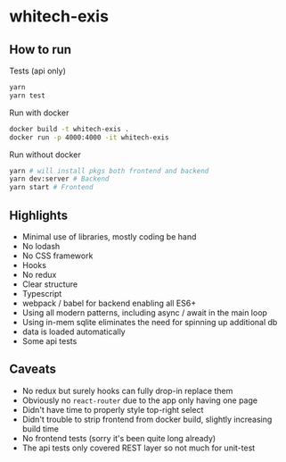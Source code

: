 # whitech-exis

## How to run
Tests (api only)

```sh
yarn
yarn test
```

Run with docker

```sh
docker build -t whitech-exis .
docker run -p 4000:4000 -it whitech-exis
```

Run without docker

```sh
yarn # will install pkgs both frontend and backend
yarn dev:server # Backend
yarn start # Frontend
```

## Highlights
- Minimal use of libraries, mostly coding be hand
- No lodash
- No CSS framework
- Hooks
- No redux
- Clear structure
- Typescript
- webpack / babel for backend enabling all ES6+
- Using all modern patterns, including async / await in the main loop
- Using in-mem sqlite eliminates the need for spinning up additional db
- data is loaded automatically
- Some api tests

## Caveats
- No redux but surely hooks can fully drop-in replace them
- Obviously no `react-router` due to the app only having one page
- Didn't have time to properly style top-right select
- Didn't trouble to strip frontend from docker build, slightly increasing build time
- No frontend tests (sorry it's been quite long already)
- The api tests only covered REST layer so not much for unit-test